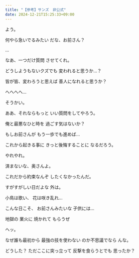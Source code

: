 ```yaml
---
title: "【参考】サンズ　非公式"
date: 2024-12-21T15:25:33+09:00
---
```

よう。

何やら急いでるみたい
だな、お前さん？

…

なあ、一つだけ質問
させてくれ。

どうしようもないクズでも
変われると思うか…？

皆が皆、変わろうと思えば
善人になれると思うか？

へへへへ…

そうかい。

ああ、それならもっと
いい質問をしてやろう。

俺と最悪なひと時を
過ごす気はないか？

もしお前さんが
もう一歩でも進めば…

これから起きる事に
きっと後悔することに
なるだろう。

やれやれ。

済まないな、奥さんよ。

これだから約束なんぞ
したくなかったんだ。

すがすがしい日だよな
外は。

小鳥は歌い、
花は咲き乱れ…

こんな日こそ、
お前さんみたいな
子供には…

地獄の
業火に
焼かれて
もらうぜ

ヘッ。

なぜ誰も最初から
最強の技を使わない
のか不思議でなら
んな。

どうした？
ただここに突っ立って
反撃を食らうとでも
思ったか？
